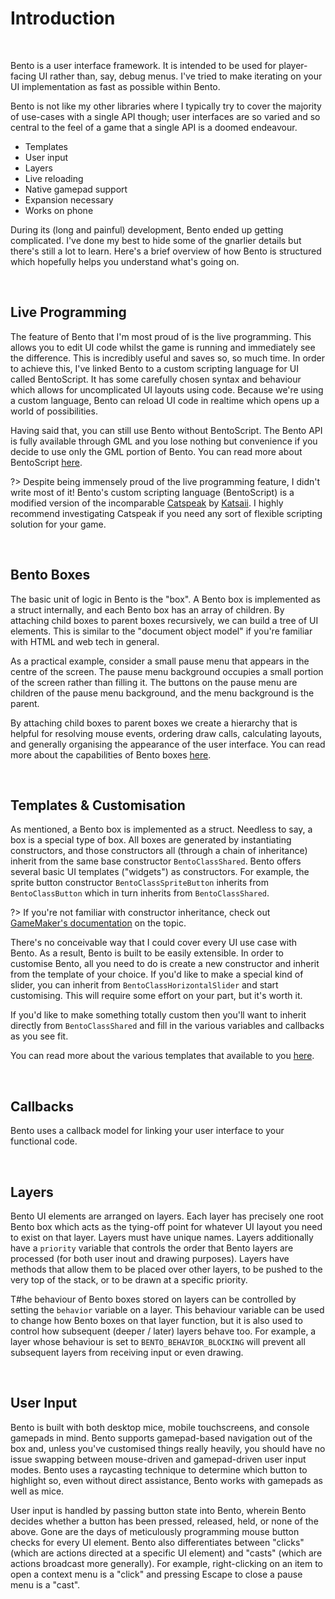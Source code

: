 # Introduction

&nbsp;

Bento is a user interface framework. It is intended to be used for player-facing UI rather than, say, debug menus. I've tried to make iterating on your UI implementation as fast as possible within Bento.


Bento is not like my other libraries where I typically try to cover the majority of use-cases with a single API though; user interfaces are so varied and so central to the feel of a game that a single API is a doomed endeavour.

- Templates
- User input
- Layers
- Live reloading
- Native gamepad support
- Expansion necessary
- Works on phone

During its (long and painful) development, Bento ended up getting complicated. I've done my best to hide some of the gnarlier details but there's still a lot to learn. Here's a brief overview of how Bento is structured which hopefully helps you understand what's going on.

&nbsp;

## Live Programming

The feature of Bento that I'm most proud of is the live programming. This allows you to edit UI code whilst the game is running and immediately see the difference. This is incredibly useful and saves so, so much time. In order to achieve this, I've linked Bento to a custom scripting language for UI called BentoScript. It has some carefully chosen syntax and behaviour which allows for uncomplicated UI layouts using code. Because we're using a custom language, Bento can reload UI code in realtime which opens up a world of possibilities.

Having said that, you can still use Bento without BentoScript. The Bento API is fully available through GML and you lose nothing but convenience if you decide to use only the GML portion of Bento. You can read more about BentoScript [here](BentoScript).

?> Despite being immensely proud of the live programming feature, I didn't write most of it! Bento's custom scripting language (BentoScript) is a modified version of the incomparable [Catspeak](https://github.com/katsaii/catspeak-lang) by [Katsaii](https://www.katsaii.com/). I highly recommend investigating Catspeak if you need any sort of flexible scripting solution for your game.

&nbsp;

## Bento Boxes

The basic unit of logic in Bento is the "box". A Bento box is implemented as a struct internally, and each Bento box has an array of children. By attaching child boxes to parent boxes recursively, we can build a tree of UI elements. This is similar to the "document object model" if you're familiar with HTML and web tech in general.

As a practical example, consider a small pause menu that appears in the centre of the screen. The pause menu background occupies a small portion of the screen rather than filling it. The buttons on the pause menu are children of the pause menu background, and the menu background is the parent.

By attaching child boxes to parent boxes we create a hierarchy that is helpful for resolving mouse events, ordering draw calls, calculating layouts, and generally organising the appearance of the user interface. You can read more about the capabilities of Bento boxes [here](Bento-Boxes).

&nbsp;

## Templates & Customisation

As mentioned, a Bento box is implemented as a struct. Needless to say, a box is a special type of box. All boxes are generated by instantiating constructors, and those constructors all (through a chain of inheritance) inherit from the same base constructor `BentoClassShared`. Bento offers several basic UI templates ("widgets") as constructors. For example, the sprite button constructor `BentoClassSpriteButton` inherits from `BentoClassButton` which in turn inherits from `BentoClassShared`.

?> If you're not familiar with constructor inheritance, check out [GameMaker's documentation](https://manual.yoyogames.com/index.htm#t=GameMaker_Language%2FGML_Overview%2FStructs.htm&rhsearch=Inheritance&rhhlterm=Inheritance) on the topic.

There's no conceivable way that I could cover every UI use case with Bento. As a result, Bento is built to be easily extensible. In order to customise Bento, all you need to do is create a new constructor and inherit from the template of your choice. If you'd like to make a special kind of slider, you can inherit from `BentoClassHorizontalSlider` and start customising. This will require some effort on your part, but it's worth it.

If you'd like to make something totally custom then you'll want to inherit directly from `BentoClassShared` and fill in the various variables and callbacks as you see fit.

You can read more about the various templates that available to you [here](Bento-Templates).

&nbsp;

## Callbacks

Bento uses a callback model for linking your user interface to your functional code.

&nbsp;

## Layers

Bento UI elements are arranged on layers. Each layer has precisely one root Bento box which acts as the tying-off point for whatever UI layout you need to exist on that layer. Layers must have unique names. Layers additionally have a `priority` variable that controls the order that Bento layers are processed (for both user inout and drawing purposes). Layers have methods that allow them to be placed over other layers, to be pushed to the very top of the stack, or to be drawn at a specific priority.

T#he behaviour of Bento boxes stored on layers can be controlled by setting the `behavior` variable on a layer. This behaviour variable can be used to change how Bento boxes on that layer function, but it is also used to control how subsequent (deeper / later) layers behave too. For example, a layer whose behaviour is set to `BENTO_BEHAVIOR_BLOCKING` will prevent all subsequent layers from receiving input or even drawing.

&nbsp;

## User Input

Bento is built with both desktop mice, mobile touchscreens, and console gamepads in mind. Bento supports gamepad-based navigation out of the box and, unless you've customised things really heavily, you should have no issue swapping between mouse-driven and gamepad-driven user input modes. Bento uses a raycasting technique to determine which button to highlight so, even without direct assistance, Bento works with gamepads as well as mice.

User input is handled by passing button state into Bento, wherein Bento decides whether a button has been pressed, released, held, or none of the above. Gone are the days of meticulously programming mouse button checks for every UI element. Bento also differentiates between "clicks" (which are actions directed at a specific UI element) and "casts" (which are actions broadcast more generally). For example, right-clicking on an item to open a context menu is a "click" and pressing Escape to close a pause menu is a "cast".